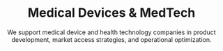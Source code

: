 ---
layout: sub-industry
parent: Healthcare
order: 3
title: "Medical Devices & MedTech"
subtitle: "We support medical device and health technology companies in product development, market access strategies, and operational optimization."
challenges:
  - "Rapid technological advancements"
  - "Complex regulatory environments"
  - "Changing customer expectations"
  - "Pressure for cost-effective solutions"
solutions:
  - title: "Product Development Process Improvement"
    content:
      - "Stage-gate process optimization"
      - "Cross-functional collaboration enhancement"
      - "Innovation management"
  - title: "Manufacturing Efficiency"
    content:
      - "Lean manufacturing implementation"
      - "Quality management system optimization"
      - "Industry 4.0 technology adoption"
  - title: "Go-to-Market Strategy Optimization"
    content:
      - "Value proposition development"
      - "Channel strategy refinement"
      - "Market penetration tactics"
outcomes:
  - "25-35% reduction in time-to-market for new products"
  - "15-20% improvement in manufacturing efficiency"
  - "Increased market share in target segments"
  - "Enhanced product profitability"
why_choose:
  - "MedTech Expertise: In-depth knowledge of medical devices and health technology landscapes."
  - "Innovation-Driven Solutions: Implementing advanced technologies like Industry 4.0 for smart manufacturing."
  - "Quality Assurance: Enhancing quality management systems to meet stringent regulatory standards."
  - "Strategic Market Access: Developing effective go-to-market strategies to maximize product adoption."
  - "Operational Efficiency: Streamlining manufacturing processes to boost productivity and reduce costs."
  - "Collaborative Approach: Partnering with your team to ensure customized and impactful solutions."
cta: "Ready to enhance your Medical Devices & MedTech operations? Contact SLKone today to discover how our specialized services can drive your product development and market success."
icon: "fa-microscope"
color: "coral"
---
